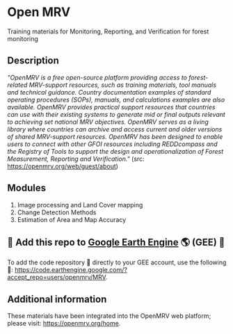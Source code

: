 # Open MRV
Training materials for Monitoring, Reporting, and Verification for forest monitoring

## Description
*"OpenMRV is a free open-source platform providing access to forest-related MRV-support resources, such as training materials, tool manuals and technical guidance. Country documentation examples of standard operating procedures (SOPs), manuals, and calculations examples are also available. OpenMRV provides practical support resources that countries can use with their existing systems to generate mid or final outputs relevant to achieving set national MRV objectives. OpenMRV serves as a living library where countries can archive and access current and older versions of shared MRV-support resources. OpenMRV has been designed to enable users to connect with other GFOI resources including REDDcompass and the Registry of Tools to support the design and operationalization of Forest Measurement, Reporting and Verification."* (src: https://openmrv.org/web/guest/about)

## Modules
1. Image processing and Land Cover mapping
2. Change Detection Methods
3. Estimation of Area and Map Accuracy

## 📢 Add this repo to [Google Earth Engine](https://code.earthengine.google.com/) 🌎 (GEE) 📢
To add the code repository 💾 directly to your GEE account, use the following 🔗:
https://code.earthengine.google.com/?accept_repo=users/openmrv/MRV.

## Additional information
These materials have been integrated into the OpenMRV web platform; please visit: https://openmrv.org/home.
